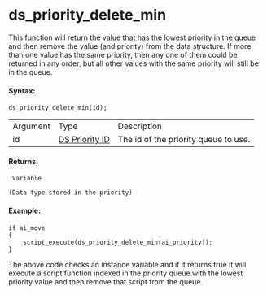 # ds_priority_delete_min

This function will return the value that has the lowest priority in the
queue and then remove the value (and priority) from the data structure.
If more than one value has the same priority, then any one of them could
be returned in any order, but all other values with the same priority
will still be in the queue.

#### Syntax:

``` gml
ds_priority_delete_min(id);
```

|          |                                                                                                                               |                                      |
|----------|-------------------------------------------------------------------------------------------------------------------------------|--------------------------------------|
| Argument | Type                                                                                                                          | Description                          |
| id       |  [DS Priority ID](../../../../../GameMaker_Language/GML_Reference/Data_Structures/DS_Priority_Queues/ds_priority_create)  | The id of the priority queue to use. |

#### Returns:

``` gml
 Variable

(Data type stored in the priority)
```

#### Example:

``` gml
if ai_move
{
    script_execute(ds_priority_delete_min(ai_priority));
}
```

The above code checks an instance variable and if it returns true it
will execute a script function indexed in the priority queue with the
lowest priority value and then remove that script from the queue.
